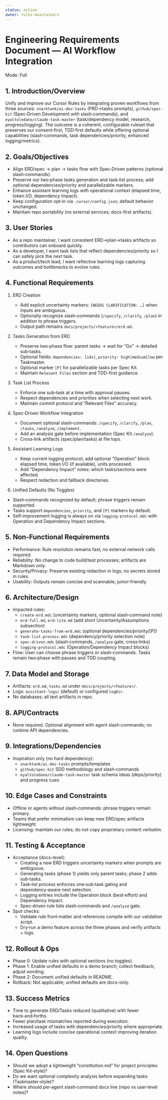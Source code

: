 ```yaml
---
status: active
owner: rules-maintainers
---
```


# Engineering Requirements Document — AI Workflow Integration

Mode: Full

## 1. Introduction/Overview

Unify and improve our Cursor Rules by integrating proven workflows from three sources:
`snarktank/ai-dev-tasks` (PRD→tasks prompts), `github/spec-kit` (Spec‑Driven Development with slash‑commands), and `eyaltoledano/claude-task-master` (task/dependency model, research, progress/logging). The outcome is a coherent, configurable ruleset that preserves our consent‑first, TDD‑first defaults while offering optional capabilities (slash‑commands, task dependencies/priority, enhanced logging/metrics).

## 2. Goals/Objectives

- Align ERD/spec → plan → tasks flow with Spec‑Driven patterns (optional slash‑commands).
- Preserve our two‑phase tasks generation and task‑list process; add optional dependencies/priority and parallelizable markers.
- Enhance assistant learning logs with operational context (elapsed time, token I/O, dependency impact).
- Keep configuration opt‑in via `.cursor/config.json`; default behavior unchanged.
- Maintain repo portability (no external services; docs-first artifacts).

## 3. User Stories

- As a repo maintainer, I want consistent ERD→plan→tasks artifacts so contributors can onboard quickly.
- As a developer, I want task lists that reflect dependencies/priority so I can safely pick the next task.
- As a product/tech lead, I want reflective learning logs capturing outcomes and bottlenecks to evolve rules.

## 4. Functional Requirements

1. ERD Creation

   - Add explicit uncertainty markers: `[NEEDS CLARIFICATION: …]` when inputs are ambiguous.
   - Optionally recognize slash‑commands (`/specify`, `/clarify`, `/plan`) in addition to phrase triggers.
   - Output path remains `docs/projects/<feature>/erd.md`.

2. Tasks Generation from ERD

   - Preserve two‑phase flow: parent tasks → wait for “Go” → detailed sub‑tasks.
   - Optional fields: `dependencies: [ids]`, `priority: high|medium|low` per Taskmaster.
   - Optional marker `[P]` for parallelizable tasks per Spec Kit.
   - Maintain `Relevant Files` section and TDD-first guidance.

3. Task List Process

   - Enforce one sub‑task at a time with approval pauses.
   - Respect dependencies and priorities when selecting next work.
   - Maintain commit protocol and “Relevant Files” accuracy.

4. Spec‑Driven Workflow Integration

   - Document optional slash‑commands: `/specify`, `/clarify`, `/plan`, `/tasks`, `/analyze`, `/implement`.
   - Add an analysis gate before implementation (Spec Kit `/analyze`).
   - Cross‑link artifacts (spec/plan/tasks) at file tops.

5. Assistant Learning Logs

   - Keep current logging protocol; add optional “Operation” block: elapsed time, token I/O (if available), units processed.
   - Add “Dependency Impact” notes: which tasks/sections were affected.
   - Respect redaction and fallback directories.

6. Unified Defaults (No Toggles)

- Slash‑commands recognized by default; phrase triggers remain supported.
- Tasks support `dependencies`, `priority`, and `[P]` markers by default.
- Self‑improvement logging is always on via `logging-protocol.mdc` with Operation and Dependency Impact sections.

## 5. Non-Functional Requirements

- Performance: Rule resolution remains fast; no external network calls required.
- Reliability: No change to code build/test processes; artifacts are Markdown only.
- Security/Privacy: Preserve existing redaction in logs; no secrets stored in rules.
- Usability: Outputs remain concise and scannable; junior‑friendly.

## 6. Architecture/Design

- Impacted rules:
  - `create-erd.mdc` (uncertainty markers, optional slash‑command note)
  - `erd-full.md`, `erd-lite.md` (add short Uncertainty/Assumptions subsection)
  - `generate-tasks-from-erd.mdc` (optional dependencies/priority/[P])
  - `task-list-process.mdc` (dependency/priority selection note)
  - `spec-driven.mdc` (slash‑commands, `/analyze` gate, cross‑links)
  - `logging-protocol.mdc` (Operation/Dependency Impact blocks)
- Flow: User can choose phrase triggers or slash‑commands. Tasks remain two‑phase with pauses and TDD coupling.

## 7. Data Model and Storage

- Artifacts: `erd.md`, `tasks.md` under `docs/projects/<feature>/`.
- Logs: `assistant-logs/` (default) or configured `logDir`.
- No databases; all text artifacts in repo.

## 8. API/Contracts

- None required. Optional alignment with agent slash‑commands; no runtime API dependencies.

## 9. Integrations/Dependencies

- Inspiration only (no hard dependency):
  - `snarktank/ai-dev-tasks` prompts/templates
  - `github/spec-kit` SDD methodology and slash‑commands
  - `eyaltoledano/claude-task-master` task schema ideas (deps/priority) and progress cues

## 10. Edge Cases and Constraints

- Offline or agents without slash‑commands: phrase triggers remain primary.
- Teams that prefer minimalism can keep new ERD/spec artifacts lightweight.
- Licensing: maintain our rules; do not copy proprietary content verbatim.

## 11. Testing & Acceptance

- Acceptance (docs-level):
  - Creating a new ERD triggers uncertainty markers when prompts are ambiguous.
  - Generating tasks (phase 1) yields only parent tasks; phase 2 adds sub‑tasks.
  - Task‑list process enforces one‑sub‑task gating and dependency‑aware next selection.
  - Logging entries include the Operation block (best‑effort) and Dependency Impact.
  - Spec‑driven rule lists slash‑commands and `/analyze` gate.
- Spot checks:
  - Validate rule front‑matter and references compile with our validation script.
  - Dry‑run a demo feature across the three phases and verify artifacts + logs.

## 12. Rollout & Ops

- Phase 0: Update rules with optional sections (no toggles).
- Phase 1: Enable unified defaults in a demo branch; collect feedback; adjust wording.
- Phase 2: Document unified defaults in README.
- Rollback: Not applicable; unified defaults are docs-only.

## 13. Success Metrics

- Time to generate ERD/Tasks reduced (qualitative) with fewer back‑and‑forths.
- Fewer plan/task mismatches reported during execution.
- Increased usage of tasks with dependencies/priority where appropriate.
- Learning logs include concise operational context improving iteration quality.

## 14. Open Questions

- Should we adopt a lightweight “constitution.md” for project principles (Spec Kit‑style)?
- Do we want optional complexity analysis before expanding tasks (Taskmaster‑style)?
- Where should per‑agent slash‑command docs live (repo vs user‑level notes)?
